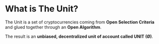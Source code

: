 # What is The Unit?

The Unit is a set of cryptocurrencies coming from **Open Selection Criteria** and glued together through an **Open Algorithm**.

The result is an **unbiased, decentralized unit of account called UNIT (Ø)**.
